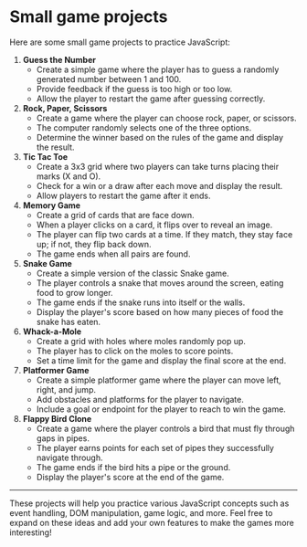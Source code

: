 # Small game projects
Here are some small game projects to practice JavaScript:
1. **Guess the Number**
   - Create a simple game where the player has to guess a randomly generated number between 1 and 100.
   - Provide feedback if the guess is too high or too low.
   - Allow the player to restart the game after guessing correctly.
2. **Rock, Paper, Scissors**
    - Create a game where the player can choose rock, paper, or scissors.
    - The computer randomly selects one of the three options.
    - Determine the winner based on the rules of the game and display the result.
3. **Tic Tac Toe**
    - Create a 3x3 grid where two players can take turns placing their marks (X and O).
    - Check for a win or a draw after each move and display the result. 
    - Allow players to restart the game after it ends.
4. **Memory Game**
    - Create a grid of cards that are face down.
    - When a player clicks on a card, it flips over to reveal an image.
    - The player can flip two cards at a time. If they match, they stay face up; if not, they flip back down.
    - The game ends when all pairs are found.
5. **Snake Game**
    - Create a simple version of the classic Snake game.
    - The player controls a snake that moves around the screen, eating food to grow longer.
    - The game ends if the snake runs into itself or the walls. 
    - Display the player's score based on how many pieces of food the snake has eaten.
6. **Whack-a-Mole**
    - Create a grid with holes where moles randomly pop up.
    - The player has to click on the moles to score points.
    - Set a time limit for the game and display the final score at the end.
7. **Platformer Game**
    - Create a simple platformer game where the player can move left, right, and jump.
    - Add obstacles and platforms for the player to navigate.   
    - Include a goal or endpoint for the player to reach to win the game.
8. **Flappy Bird Clone**
    - Create a game where the player controls a bird that must fly through gaps in pipes.
    - The player earns points for each set of pipes they successfully navigate through.
    - The game ends if the bird hits a pipe or the ground.
    - Display the player's score at the end of the game.
***
These projects will help you practice various JavaScript concepts such as event handling, DOM manipulation, game logic, and more. Feel free to expand on these ideas and add your own features to make the games more interesting!

